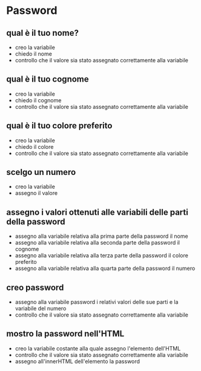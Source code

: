 # Password

## qual è il tuo nome?

- creo la variabile
- chiedo il nome
- controllo che il valore sia stato assegnato correttamente alla variabile

## qual è il tuo cognome

- creo la variabile
- chiedo il cognome
- controllo che il valore sia stato assegnato correttamente alla variabile

## qual è il tuo colore preferito

- creo la variabile
- chiedo il colore
- controllo che il valore sia stato assegnato correttamente alla variabile

## scelgo un numero

- creo la variabile
- assegno il valore

## assegno i valori ottenuti alle variabili delle parti della password

- assegno alla variabile relativa alla prima parte della password il nome
- assegno alla variabile relativa alla seconda parte della password il cognome
- assegno alla variabile relativa alla terza parte della password il colore preferito
- assegno alla variabile relativa alla quarta parte della password il numero

## creo password

- assegno alla variabile password i relativi valori delle sue parti e la variabile del numero
- controllo che il valore sia stato assegnato correttamente alla variabile

## mostro la password nell'HTML

- creo la variabile costante alla quale assegno l'elemento dell'HTML
- controllo che il valore sia stato assegnato correttamente alla variabile
- assegno all'innerHTML dell'elemento la password

